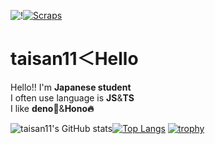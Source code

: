![!](https://zenn.badge.nikaera.com/s/taisan11/articles?style=flat)[![Scraps](https://badgen.org/img/zenn/taisan11/scraps?style=flat)](https://zenn.dev/taisan11?tab=scraps)
# taisan11＜Hello
Hello!! I'm **Japanese student**<br>
I often use language is **JS**&**TS**<br>
I like **deno🦕**&**Hono🔥**

![taisan11's GitHub stats](https://github-readme-stats.vercel.app/api?username=taisan11&count_private=true&show_icons=true&theme=tokyonight)[![Top Langs](https://github-readme-stats.vercel.app/api/top-langs/?username=taisan11&theme=vue-dark&show_icons=true&layout=compact)](https://github.com/mo-ri-regen/github-readme-stats)
[![trophy](https://github-profile-trophy.vercel.app/?username=taisan11&theme=onedark)](https://github.com/ryo-ma/github-profile-trophy)

<!---
taisan11/taisan11 is a ✨ special ✨ repository because its `README.md` (this file) appears on your GitHub profile.
You can click the Preview link to take a look at your changes.
--->
